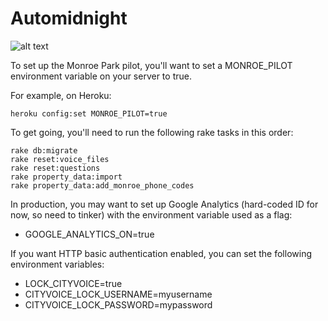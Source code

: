 Automidnight
=====


![alt text](http://ecx.images-amazon.com/images/I/515oQdDHwmL.jpg "Automatic midnight")

To set up the Monroe Park pilot, you'll want to set a MONROE\_PILOT environment variable on your server to true.

For example, on Heroku:
```
heroku config:set MONROE_PILOT=true
```

To get going, you'll need to run the following rake tasks in this order:

```
rake db:migrate
rake reset:voice_files
rake reset:questions
rake property_data:import
rake property_data:add_monroe_phone_codes
```

In production, you may want to set up Google Analytics (hard-coded ID for now, so need to tinker) with the environment variable used as a flag:

- GOOGLE_ANALYTICS_ON=true

If you want HTTP basic authentication enabled, you can set the following environment variables:

- LOCK\_CITYVOICE=true
- CITYVOICE\_LOCK\_USERNAME=myusername
- CITYVOICE\_LOCK\_PASSWORD=mypassword

